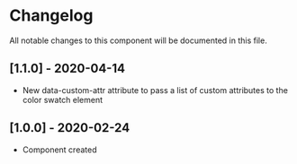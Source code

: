 # Changelog
All notable changes to this component will be documented in this file.

## [1.1.0] - 2020-04-14
- New data-custom-attr attribute to pass a list of custom attributes to the color swatch element

## [1.0.0] - 2020-02-24
- Component created
